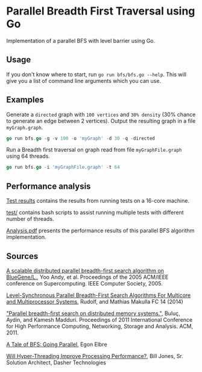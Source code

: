 # Parallel Breadth First Traversal using Go

Implementation of a parallel BFS with level barrier using Go.

## Usage

If you don't know where to start, run `go run bfs/bfs.go --help`. This will give you a list of command line arguments which you can use.

## Examples

Generate a `directed` graph with `100 vertices` and `30% density` (30% chance to generate an edge between 2 vertices). Output the resulting graph in a file `myGraph.graph`.

```go
go run bfs.go -g -v 100 -o 'myGraph' -d 30 -q -directed
```

Run a Breadth first traversal on graph read from file `myGraphFile.graph` using 64 threads.

```go
go run bfs.go -i 'myGraphFile.graph' -t 64 
```

## Performance analysis

[Test results](https://github.com/luchev/parallel-bfs/tree/master/Test%20results) contains the results from running tests on a 16-core machine.

[test/](https://github.com/luchev/parallel-bfs/tree/master/test) contains bash scripts to assist running multiple tests with different number of threads.

[Analysis.pdf](https://github.com/luchev/parallel-bfs/blob/master/Analysis.pdf) presents the performance results of this parallel BFS algorithm implementation.

## Sources

[A scalable distributed parallel breadth-first search algorithm on BlueGene/L.](http://citeseerx.ist.psu.edu/viewdoc/summary?doi=10.1.1.1075.3533&rank=1), Yoo Andy, et al. Proceedings of the 2005 ACM/IEEE conference on Supercomputing. IEEE Computer Society, 2005.

[Level-Synchronous Parallel Breadth-First Search Algorithms For Multicore and Multiprocessor Systems](https://www.semanticscholar.org/paper/Level-Synchronous-Parallel-Breadth-First-Search-For-Berrendorf-Makulla/cde0420a117f8643d066cdcd60c95d5ca39a1082), Rudolf, and Mathias Makulla FC 14 (2014)

["Parallel breadth-first search on distributed memory systems."](http://citeseerx.ist.psu.edu/viewdoc/summary?doi=10.1.1.392.7457&rank=1), Buluç, Aydin, and Kamesh Madduri. Proceedings of 2011 International Conference for High Performance Computing, Networking, Storage and Analysis. ACM, 2011.

[A Tale of BFS: Going Parallel](https://github.com/egonelbre/a-tale-of-bfs), Egon Elbre

[Will Hyper-Threading Improve Processing Performance?](https://medium.com/@ITsolutions/will-hyper-threading-improve-processing-performance-15cba11add74), Bill Jones, Sr. Solution Architect, Dasher Technologies

